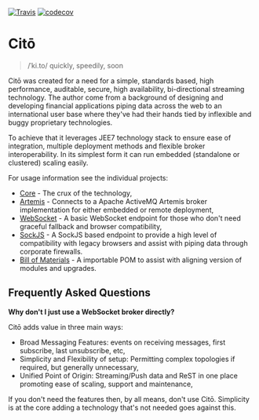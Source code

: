 [![Travis](https://img.shields.io/travis/alphafoobar/cito/master.svg?style=flat-square)](https://travis-ci.org/alphafoobar/cito) [![codecov](https://img.shields.io/codecov/c/github/alphafoobar/cito/master.svg?style=flat-square)](https://codecov.io/gh/alphafoobar/cito)

# Citō

> /ˈki.to/ quickly, speedily, soon

Citō was created for a need for a simple, standards based, high performance, auditable, secure, high availability, bi-directional streaming technology. The author come from a background of designing and developing financial applications piping data across the web to an international user base where they've had their hands tied by inflexible and buggy proprietary technologies.

To achieve that it leverages JEE7 technology stack to ensure ease of integration, multiple deployment methods and flexible broker interoperability. In its simplest form it can run embedded (standalone or clustered) scaling easily.

For usage information see the individual projects:

* [Core](/core) - The crux of the technology,
* [Artemis](/artemis) - Connects to a Apache ActiveMQ Artemis broker implementation for either embedded or remote deployment,
* [WebSocket](/websocket) - A basic WebSocket endpoint for those who don't need graceful fallback and browser compatibility,
* [SockJS](/sockjs) - A SockJS based endpoint to provide a high level of compatibility with legacy browsers and assist with piping data through corporate firewalls.
* [Bill of Materials](/bom) - A importable POM to assist with aligning version of modules and upgrades.


## Frequently Asked Questions ##

**Why don't I just use a WebSocket broker directly?**

Citō adds value in three main ways:

* Broad Messaging Features: events on receiving messages, first subscribe, last unsubscribe, etc,
* Simplicity and Flexibility of setup: Permitting complex topologies if required, but generally unnecessary,
* Unified Point of Origin: Streaming/Push data and ReST in one place promoting ease of scaling, support and maintenance,

If you don't need the features then, by all means, don't use Citō. Simplicity is at the core adding a technology that's not needed goes against this.
